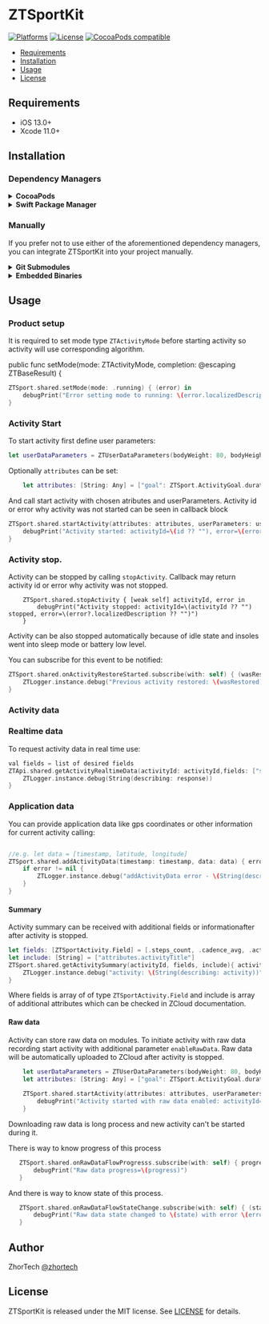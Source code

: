 # ZTSportKit

[![Platforms](https://img.shields.io/cocoapods/p/ZTSportKit.svg)](https://cocoapods.org/pods/ZTSportKit)
[![License](https://img.shields.io/cocoapods/l/ZTSportKit)](https://raw.githubusercontent.com/zhortech/ztsportkit-ios-sdk/main/LICENSE)
[![CocoaPods compatible](https://img.shields.io/cocoapods/v/ZTSportKit.svg)](https://cocoapods.org/pods/ZTSportKit)

- [Requirements](#requirements)
- [Installation](#installation)
- [Usage](#usage)
- [License](#license)

## Requirements

- iOS 13.0+
- Xcode 11.0+

## Installation

### Dependency Managers
<details>
  <summary><strong>CocoaPods</strong></summary>

[CocoaPods](http://cocoapods.org) is a dependency manager for Cocoa projects. You can install it with the following command:

```bash
$ gem install cocoapods
```

To integrate ZTSportKit into your Xcode project using CocoaPods, specify it in your `Podfile`:

```ruby
source 'https://github.com/CocoaPods/Specs.git'
platform :ios, '13.0'
use_frameworks!

pod 'ZTSportKit', :git => "https://github.com/zhortech/ztsportkit-ios-sdk.git"
```
Please add post install script at the end of `Podfile` if there is problem to use  library:

```ruby
post_install do |installer|
    installer.pods_project.targets.each do |target|
      target.build_configurations.each do |config|
        config.build_settings['BUILD_LIBRARY_FOR_DISTRIBUTION'] = 'YES'
      end
    end
  end
```

Then, run the following command:

```bash
$ pod install
```

</details>

<details>
  <summary><strong>Swift Package Manager</strong></summary>

To use ZTSportKit as a [Swift Package Manager](https://swift.org/package-manager/) package just add the following in your Package.swift file.

``` swift
// swift-tools-version:5.3

import PackageDescription

let package = Package(
    name: "ZTSportKit",
    dependencies: [
        .package(url: "https://github.com/zhortech/ztsportkit-ios-sdk.git", .upToNextMajor(from: "0.0.1"))
    ],
    targets: [
        .target(name: "ZTSportKit", dependencies: ["ZTSportKit"])
    ]
)
```
</details>

### Manually

If you prefer not to use either of the aforementioned dependency managers, you can integrate ZTSportKit into your project manually.

<details>
  <summary><strong>Git Submodules</strong></summary><p>

- Open up Terminal, `cd` into your top-level project directory, and run the following command "if" your project is not initialized as a git repository:

```bash
$ git init
```

- Add ZTSportKit as a git [submodule](http://git-scm.com/docs/git-submodule) by running the following command:

```bash
$ git submodule add https://github.com/zhortech/ztsportkit-ios-sdk.git
$ git submodule update --init --recursive
```

- Open the new `ZTSportKit` folder, and drag the `ZTSportKit.xcodeproj` into the Project Navigator of your application's Xcode project.

    > It should appear nested underneath your application's blue project icon. Whether it is above or below all the other Xcode groups does not matter.

- Select the `ZTSportKit.xcodeproj` in the Project Navigator and verify the deployment target matches that of your application target.
- Next, select your application project in the Project Navigator (blue project icon) to navigate to the target configuration window and select the application target under the "Targets" heading in the sidebar.
- In the tab bar at the top of that window, open the "General" panel.
- Click on the `+` button under the "Embedded Binaries" section.
- You will see two different `ZTSportKit.xcodeproj` folders each with two different versions of the `ZTSportKit.framework` nested inside a `Products` folder.

    > It does not matter which `Products` folder you choose from.

- Select the `ZTSportKit.framework`.

- And that's it!

> The `ZTSportKit.framework` is automagically added as a target dependency, linked framework and embedded framework in a copy files build phase which is all you need to build on the simulator and a device.

</p></details>

<details>
  <summary><strong>Embedded Binaries</strong></summary><p>

- Download the latest release from https://github.com/zhortech/ztsportkit-ios-sdk/releases
- Next, select your application project in the Project Navigator (blue project icon) to navigate to the target configuration window and select the application target under the "Targets" heading in the sidebar.
- In the tab bar at the top of that window, open the "General" panel.
- Click on the `+` button under the "Embedded Binaries" section.
- Add the downloaded `ZTSportKit.framework`.
- And that's it!

</p></details>

## Usage

### Product setup
It is required to set mode type `ZTActivityMode` before starting activity so activity will use corresponding algorithm.

public func setMode(mode: ZTActivityMode, completion: @escaping ZTBaseResult) {

```swift
ZTSport.shared.setMode(mode: .running) { (error) in
    debugPrint("Error setting mode to running: \(error.localizedDescription)")
}
```

### Activity Start

To start activity first define user parameters:
```swift
let userDataParameters = ZTUserDataParameters(bodyWeight: 80, bodyHeight: 185, shoeSize: 44)
```

Optionally `attributes` can be set:
```swift
    let attributes: [String: Any] = ["goal": ZTSport.ActivityGoal.duration.rawValue, "goalValue": 3]
```

And call start activity with chosen atributes and userParameters. Activity id or error why activity was not started can be seen in callback block
```swift
ZTSport.shared.startActivity(attributes: attributes, userParameters: userParameters) {[weak self] id, error in
    debugPrint("Activity started: activityId=\(id ?? ""), error=\(error?.localizedDescription ?? "")")
}
```

### Activity stop. 
Activity can be stopped by calling `stopActivity`. Callback may return activity id or error why activity was not stopped.
```swifft
    ZTSport.shared.stopActivity { [weak self] activityId, error in
        debugPrint("Activity stopped: activityId=\(activityId ?? "") stopped, error=\(error?.localizedDescription ?? "")")
    }
```
Activity can be also stopped automatically because of idle state and insoles went into sleep mode or battery low level. 

You can subscribe for this event to be notified:
```swift
ZTSport.shared.onActivityRestoreStarted.subscribe(with: self) { (wasRestored) in
    ZTLogger.instance.debug("Previous activity restored: \(wasRestored)")
}
```

### Activity data

### Realtime data
To request activity data in real time use:
```swift
val fields = list of desired fields
ZTApi.shared.getActivityRealtimeData(activityId: activityId,fields: ["steps_count, "cadence_avg", "activity_time"]) { response, error in
    ZTLogger.instance.debug(String(describing: response))
}
```

### Application data
You can provide application data like gps coordinates or other information for current activity calling:
```swift

//e.g. let data = [timestamp, latitude, longitude]
ZTSport.shared.addActivityData(timestamp: timestamp, data: data) { error in
    if error != nil {
        ZTLogger.instance.debug("addActivityData error - \(String(describing: error))")
    }
}
```


#### Summary
Activity summary can be received with additional fields or informationafter after activity is stopped. 

```swift
let fields: [ZTSportActivity.Field] = [.steps_count, .cadence_avg, .activity_time]
let include: [String] = ["attributes.activityTitle"]
ZTSport.shared.getActivitySummary(activityId, fields, include){ activity, error in
    ZTLogger.instance.debug("activity: \(String(describing: activity))")
}
```
Where fields is array of of type `ZTSportActivity.Field` and include is array of additional attributes which can be checked in ZCloud documentation.


#### Raw data
Activity can store raw data on modules. To initiate activity with raw data recording start activity with additional parameter `enableRawData`.
Raw data will be automatically uploaded to ZCloud after activity is stopped. 

```swift
    let userDataParameters = ZTUserDataParameters(bodyWeight: 80, bodyHeight: 185, shoeSize: 44)
    let attributes: [String: Any] = ["goal": ZTSport.ActivityGoal.duration.rawValue, "goalValue": 3]
    
    ZTSport.shared.startActivity(attributes: attributes, userParameters: userParameters, enableRawData: true) {[weak self] id, error in
        debugPrint("Activity started with raw data enabled: activityId=\(id ?? ""), error=\(error?.localizedDescription ?? "")")
    }
```

Downloading raw data is long process and new activity can't be started during it.

There is way to know progress of this process
 ```swift
    ZTSport.shared.onRawDataFlowProgresss.subscribe(with: self) { progress in
        debugPrint("Raw data progress=\(progress)")
    }
```

And there is way to know state of this process.
 ```swift
    ZTSport.shared.onRawDataFlowStateChange.subscribe(with: self) { (state, error) in
        debugPrint("Raw data state changed to \(state) with error \(error?.localizedDescription ?? "")")
    }
```

## Author

ZhorTech [@zhortech](https://twitter.com/zhortech)

## License

ZTSportKit is released under the MIT license. See [LICENSE](https://github.com/zhortech/ztsportkit-ios-sdk.git/blob/master/LICENSE) for details.

